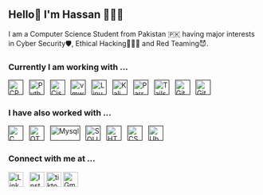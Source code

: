 ## Hello👋 I'm Hassan 👩🏻‍💻

I am a Computer Science Student from Pakistan 🇵🇰 having major interests in Cyber Security🛡️, Ethical Hacking👨🏻‍💻 and Red Teaming😈.

### Currently I am working with ...

<a href="" title="C++" target="_blank" rel="noreferrer"><img src="https://upload.wikimedia.org/wikipedia/commons/thumb/1/18/ISO_C%2B%2B_Logo.svg/1822px-ISO_C%2B%2B_Logo.svg.png" alt="CPP" width="30" height="30"/></a>&nbsp;&nbsp;
<a href="" title="Python" target="_blank" rel="noreferrer"><img src="https://upload.wikimedia.org/wikipedia/commons/thumb/c/c3/Python-logo-notext.svg/115px-Python-logo-notext.svg.png" alt="Python" width="30" height="30"/></a>&nbsp;&nbsp;
<a href="" title="Cisco Packet Tracer" target="_blank" rel="noreferrer"><img src="https://poggu.me/uploads/default/original/1X/d373f12185cba8262a3a850aa850485de5a6e1e3.png" alt="Cisco Packet Tracer" width="30" height="30"/></a>&nbsp;&nbsp;
<a href="" title="VMWare Workstation" target="_blank" rel="noreferrer"><img src="https://cdn.icon-icons.com/icons2/195/PNG/256/VMware_23516.png" alt="vmware" width="30" height="30"/></a>&nbsp;&nbsp;
<a href="" title="Linux" target="_blank" rel="noreferrer"><img src="https://freesvg.org/img/Linux-Pinguino.png" alt="Linux" width="30" height="30"/></a>&nbsp;&nbsp;
<a href="" title="Kali Linux" target="_blank" rel="noreferrer"><img src="https://www.svgrepo.com/show/330767/kalilinux.svg" alt="Kali" width="30" height="30"/></a>&nbsp;&nbsp;
<a href="" title="Parrot OS" target="_blank" rel="noreferrer"><img src="https://camo.githubusercontent.com/1f50062b94342adb3d32718944387bdd62ec9a9e89b152cf085bdbdccd95714a/68747470733a2f2f6769746c61622e636f6d2f706172726f747365632f70726f6a6563742f67726170686963732f2d2f7261772f643139616338613131323932313336636461346231646638306132626431353666373638666564382f6c6f676f2f706172726f742d6c6f676f2e737667" alt="Parrot" width="30" height="30"/></a>&nbsp;&nbsp;
<a href="" title="Tails OS" target="_blank" rel="noreferrer"><img src="https://img.utdstc.com/icon/d0a/6ba/d0a6ba1ded5e15b36bae3f50a7492c07339b2db8d36d186ee41c8d5179a0c3ee:100" alt="Tails" width="30" height="30"/></a>&nbsp;&nbsp;
<a href="" target="_blank" title="Git" rel="noreferrer"><img src="https://www.vectorlogo.zone/logos/git-scm/git-scm-icon.svg" alt="Git" width="30" height="30"/></a>&nbsp;&nbsp;
<a href="" target="_blank" title="GitHub" rel="noreferrer"><img src="https://www.vectorlogo.zone/logos/github/github-tile.svg" alt="GitHub" width="30" height="30"/></a>&nbsp;&nbsp;

### I have also worked with ...

<a href="" title="C" target="_blank" rel="noreferrer"><img src="https://upload.wikimedia.org/wikipedia/commons/1/19/C_Logo.png" alt="C" width="30" height="30"/></a>&nbsp;&nbsp;
<a href="" title="QT C++" target="_blank" rel="noreferrer"><img src="https://upload.wikimedia.org/wikipedia/commons/thumb/0/0b/Qt_logo_2016.svg/578px-Qt_logo_2016.svg.png" alt="QT Cpp" width="30" height="30"/></a>&nbsp;&nbsp;
<a href="" target="_blank" title="Mysql" rel="noreferrer"><img src="https://www.vectorlogo.zone/logos/mysql/mysql-official.svg" alt="Mysql" width="60" height="30"/></a>&nbsp;&nbsp;
<a href="" title="SQLITE" target="_blank" rel="noreferrer"><img src="https://ih1.redbubble.net/image.4686010750.9566/fposter,small,wall_texture,square_product,600x600.jpg" alt="SQLITE" width="30" height="30"/></a>&nbsp;&nbsp;
<a href="" title="HTML" target="_blank" rel="noreferrer"><img src="https://www.vectorlogo.zone/logos/w3_html5/w3_html5-icon.svg" alt="HTML" width="30" height="30"/></a>&nbsp;&nbsp;
<a href="" title="CSS" target="_blank" rel="noreferrer"><img src="https://www.vectorlogo.zone/logos/w3_css/w3_css-icon.svg" alt="CSS" width="30" height="30"/></a>&nbsp;&nbsp;
<a href="" title="Ubuntu" target="_blank" rel="noreferrer"><img src="https://encrypted-tbn0.gstatic.com/images?q=tbn:ANd9GcQhUXYtZGaSVpgszvcdic5jZKt2rhQZqPGEng&s" alt="Ubuntu" width="30" height="30"/></a>&nbsp;&nbsp;

### Connect with me at ...

<a href="https://pk.linkedin.com/in/hassan-ali-abrar-3157412a9" title="Hassan Ali Abrar" target="_blank" rel="noreferrer"><img src="https://www.vectorlogo.zone/logos/linkedin/linkedin-tile.svg" alt="LinkedIn" width="30" height="30"/></a>&nbsp;&nbsp;
<a href="https://www.instagram.com/hassan.ali.635/" title="Hassan Ali Abrar" target="_blank" rel="noreferrer"><img src="https://www.vectorlogo.zone/logos/instagram/instagram-icon.svg" alt="Instagram" width="30" height="30"/></a>
<a href="https://www.tiktok.com/@hassan4hac_king" target="_blank" title="hassan4hac_king" rel="noreferrer"><img src="https://encrypted-tbn0.gstatic.com/images?q=tbn:ANd9GcR-E69O6eq4oux769NfN2vbSmGLej0o4bM0Lw&s" alt="tiktok" width="30" height="30"/></a>
<a href="mailto:hassanaliabrar4@gmail.com" target="_blank" title="hassanaliabrar4@gmail.com" rel="noreferrer"><img src="https://www.vectorlogo.zone/logos/gmail/gmail-tile.svg" alt="Gmail" width="30" height="30"/></a>

